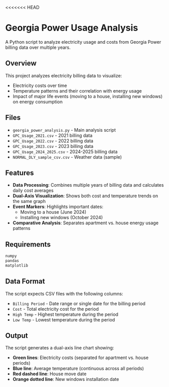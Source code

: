 <!-- 
Auto-synced from: https://github.com/curohn/georgia_power.git
Project: georgia_power
Last synced: 2025-07-28 17:18:02
-->

<<<<<<< HEAD
# Georgia Power Usage Analysis

A Python script to analyze electricity usage and costs from Georgia Power billing data over multiple years.

## Overview

This project analyzes electricity billing data to visualize:
- Electricity costs over time
- Temperature patterns and their correlation with energy usage
- Impact of major life events (moving to a house, installing new windows) on energy consumption

## Files

- `georgia_power_analysis.py` - Main analysis script
- `GPC_Usage_2021.csv` - 2021 billing data
- `GPC_Usage_2022.csv` - 2022 billing data  
- `GPC_Usage_2023.csv` - 2023 billing data
- `GPC_Usage_2024_2025.csv` - 2024-2025 billing data
- `NORMAL_DLY_sample_csv.csv` - Weather data (sample)

## Features

- **Data Processing**: Combines multiple years of billing data and calculates daily cost averages
- **Dual-Axis Visualization**: Shows both cost and temperature trends on the same graph
- **Event Markers**: Highlights important dates:
  - Moving to a house (June 2024)
  - Installing new windows (October 2024)
- **Comparative Analysis**: Separates apartment vs. house energy usage patterns

## Requirements

```python
numpy
pandas
matplotlib
```

## Data Format

The script expects CSV files with the following columns:
- `Billing Period` - Date range or single date for the billing period
- `Cost` - Total electricity cost for the period
- `High Temp` - Highest temperature during the period
- `Low Temp` - Lowest temperature during the period

## Output

The script generates a dual-axis line chart showing:
- **Green lines**: Electricity costs (separated for apartment vs. house periods)
- **Blue line**: Average temperature (continuous across all periods)
- **Red dashed line**: House move date
- **Orange dotted line**: New windows installation date
